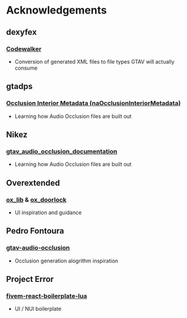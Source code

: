 # Acknowledgements

## dexyfex

### [Codewalker](https://github.com/dexyfex/CodeWalker)

- Conversion of generated XML files to file types GTAV will actually consume

## gtadps

### [Occlusion Interior Metadata (naOcclusionInteriorMetadata)](https://rage.re/docs?topic=40)

- Learning how Audio Occlusion files are built out

## Nikez

### [gtav_audio_occlusion_documentation](https://github.com/nikez/gtav_audio_occlusion_documentation)

- Learning how Audio Occlusion files are built out

## Overextended

### [ox_lib](https://github.com/overextended/ox_lib) & [ox_doorlock](https://github.com/overextended/ox_doorlock)

- UI inspiration and guidance

## Pedro Fontoura

### [gtav-audio-occlusion](https://github.com/pedr0fontoura/gtav-audio-occlusion)

- Occlusion generation alogrithm inspiration

## Project Error

### [fivem-react-boilerplate-lua](https://github.com/project-error/fivem-react-boilerplate-lua)

- UI / NUI boilerplate
